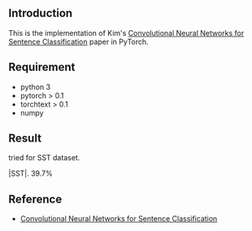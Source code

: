 ## Introduction
This is the implementation of Kim's [Convolutional Neural Networks for Sentence Classification](https://arxiv.org/abs/1408.5882) paper in PyTorch.


## Requirement
* python 3
* pytorch > 0.1
* torchtext > 0.1
* numpy

## Result
tried for SST dataset.

|SST|.  39.7%


## Reference
* [Convolutional Neural Networks for Sentence Classification](https://arxiv.org/abs/1408.5882)

